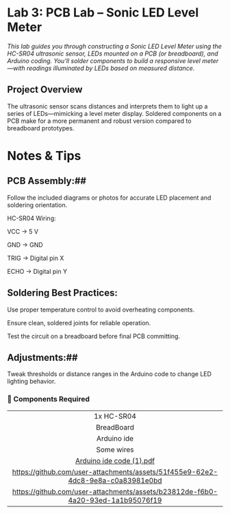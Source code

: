 # Lab 3: PCB Lab – Sonic LED Level Meter
*This lab guides you through constructing a Sonic LED Level Meter using the HC-SR04 ultrasonic sensor, LEDs mounted on a PCB (or breadboard), and Arduino coding. You'll solder components to build a responsive level meter—with readings illuminated by LEDs based on measured distance.*

## Project Overview
The ultrasonic sensor scans distances and interprets them to light up a series of LEDs—mimicking a level meter display. Soldered components on a PCB make for a more permanent and robust version compared to breadboard prototypes.

# Notes & Tips
## PCB Assembly:##
Follow the included diagrams or photos for accurate LED placement and soldering orientation.

HC-SR04 Wiring:

VCC → 5 V

GND → GND

TRIG → Digital pin X

ECHO → Digital pin Y

## Soldering Best Practices:

Use proper temperature control to avoid overheating components.

Ensure clean, soldered joints for reliable operation.

Test the circuit on a breadboard before final PCB committing.

## Adjustments:##
Tweak thresholds or distance ranges in the Arduino code to change LED lighting behavior.


### 🧰 Components Required
|                             |
| :------------------------------------------------------------------------: |
| 1x HC-SR04 |
|BreadBoard |
| Arduino ide |
| Some wires |
|[Arduino ide code (1).pdf](https://github.com/user-attachments/files/21303140/Arduino.ide.code.1.pdf)|
| https://github.com/user-attachments/assets/51f455e9-62e2-4dc8-9e8a-c0a83981e0bd |
| https://github.com/user-attachments/assets/b23812de-f6b0-4a20-93ed-1a1b95076f19 |



